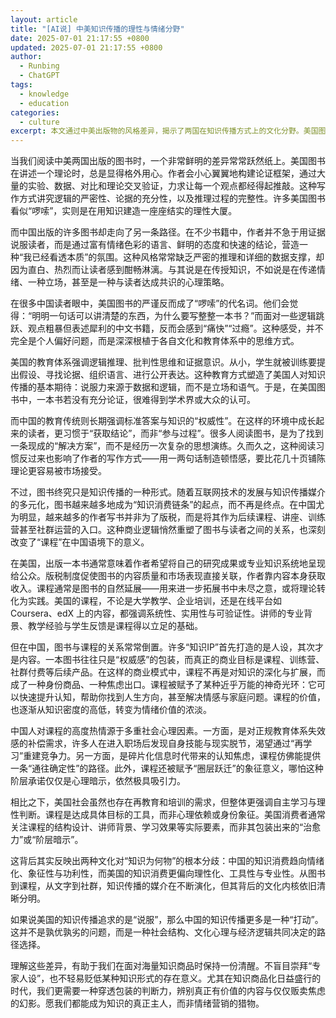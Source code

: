 ```yaml
---
layout: article
title: "[AI说] 中美知识传播的理性与情绪分野"
date: 2025-07-01 21:17:55 +0800
updated: 2025-07-01 21:17:55 +0800
author:
  - Runbing
  - ChatGPT
tags:
  - knowledge
  - education
categories:
  - culture
excerpt: 本文通过中美出版物的风格差异，揭示了两国在知识传播方式上的文化分野。美国图书强调逻辑推理和严密论证，而中国图书更偏向情绪共鸣与态度输出。随着知识付费的兴起，中国图书日益成为课程等后续产品的“引子”，课程则演变为情绪出口与身份象征，满足社会焦虑与“圈层跃迁”的幻想。而美国课程依旧以系统性、实用性为核心，重视教学质量与学习效果。文章最后呼吁读者在知识商品化浪潮中保持判断力，辨识真正有价值的内容。
---
```


当我们阅读中美两国出版的图书时，一个非常鲜明的差异常常跃然纸上。美国图书在讲述一个理论时，总是显得格外用心。作者会小心翼翼地构建论证框架，通过大量的实验、数据、对比和理论交叉验证，力求让每一个观点都经得起推敲。这种写作方式讲究逻辑的严密性、论据的充分性，以及推理过程的完整性。许多美国图书看似“啰嗦”，实则是在用知识建造一座座结实的理性大厦。

而中国出版的许多图书却走向了另一条路径。在不少书籍中，作者并不急于用证据说服读者，而是通过富有情绪色彩的语言、鲜明的态度和快速的结论，营造一种“我已经看透本质”的氛围。这种风格常常缺乏严密的推理和详细的数据支撑，却因为直白、热烈而让读者感到酣畅淋漓。与其说是在传授知识，不如说是在传递情绪、一种立场，甚至是一种与读者达成共识的心理策略。

在很多中国读者眼中，美国图书的严谨反而成了“啰嗦”的代名词。他们会觉得：“明明一句话可以讲清楚的东西，为什么要写整整一本书？”而面对一些逻辑跳跃、观点粗暴但表述犀利的中文书籍，反而会感到“痛快”“过瘾”。这种感受，并不完全是个人偏好问题，而是深深根植于各自文化和教育体系中的思维方式。

美国的教育体系强调逻辑推理、批判性思维和证据意识。从小，学生就被训练要提出假设、寻找论据、组织语言、进行公开表达。这种教育方式塑造了美国人对知识传播的基本期待：说服力来源于数据和逻辑，而不是立场和语气。于是，在美国图书中，一本书若没有充分论证，很难得到学术界或大众的认可。

而中国的教育传统则长期强调标准答案与知识的“权威性”。在这样的环境中成长起来的读者，更习惯于“获取结论”，而非“参与过程”。很多人阅读图书，是为了找到一条现成的“解决方案”，而不是经历一次复杂的思想演练。久而久之，这种阅读习惯反过来也影响了作者的写作方式——用一两句话制造顿悟感，要比花几十页铺陈理论更容易被市场接受。

不过，图书终究只是知识传播的一种形式。随着互联网技术的发展与知识传播媒介的多元化，图书越来越多地成为“知识消费链条”的起点，而不再是终点。在中国尤为明显，越来越多的作者写书并非为了版税，而是将其作为后续课程、讲座、训练营甚至社群运营的入口。这种商业逻辑悄然重塑了图书与读者之间的关系，也深刻改变了“课程”在中国语境下的意义。

在美国，出版一本书通常意味着作者希望将自己的研究成果或专业知识系统地呈现给公众。版税制度促使图书的内容质量和市场表现直接关联，作者靠内容本身获取收入。课程通常是图书的自然延展——用来进一步拓展书中未尽之意，或将理论转化为实践。美国的课程，不论是大学教学、企业培训，还是在线平台如 Coursera、edX 上的内容，都强调系统性、实用性与可验证性。讲师的专业背景、教学经验与学生反馈是课程得以立足的基础。

但在中国，图书与课程的关系常常倒置。许多“知识IP”首先打造的是人设，其次才是内容。一本图书往往只是“权威感”的包装，而真正的商业目标是课程、训练营、社群付费等后续产品。在这样的商业模式中，课程不再是对知识的深化与扩展，而成了一种身份商品、一种焦虑出口。课程被赋予了某种近乎万能的神奇光环：它可以快速提升认知，帮助你找到人生方向，甚至解决情感与家庭问题。课程的价值，也逐渐从知识密度的高低，转变为情绪价值的浓淡。

中国人对课程的高度热情源于多重社会心理因素。一方面，是对正规教育体系失效感的补偿需求，许多人在进入职场后发现自身技能与现实脱节，渴望通过“再学习”重建竞争力。另一方面，是碎片化信息时代带来的认知焦虑，课程仿佛能提供一条“通往确定性”的路径。此外，课程还被赋予“圈层跃迁”的象征意义，哪怕这种阶层承诺仅仅是心理暗示，依然极具吸引力。

相比之下，美国社会虽然也存在再教育和培训的需求，但整体更强调自主学习与理性判断。课程是达成具体目标的工具，而非心理依赖或身份象征。美国消费者通常关注课程的结构设计、讲师背景、学习效果等实际要素，而非其包装出来的“治愈力”或“阶层暗示”。

这背后其实反映出两种文化对“知识为何物”的根本分歧：中国的知识消费趋向情绪化、象征性与功利性，而美国的知识消费更偏向理性化、工具性与专业性。从图书到课程，从文字到社群，知识传播的媒介在不断演化，但其背后的文化内核依旧清晰分明。

如果说美国的知识传播追求的是“说服”，那么中国的知识传播更多是一种“打动”。这并不是孰优孰劣的问题，而是一种社会结构、文化心理与经济逻辑共同决定的路径选择。

理解这些差异，有助于我们在面对海量知识商品时保持一份清醒。不盲目崇拜“专家人设”，也不轻易贬低某种知识形式的存在意义。尤其在知识商品化日益盛行的时代，我们更需要一种穿透包装的判断力，辨别真正有价值的内容与仅仅贩卖焦虑的幻影。愿我们都能成为知识的真正主人，而非情绪营销的猎物。
